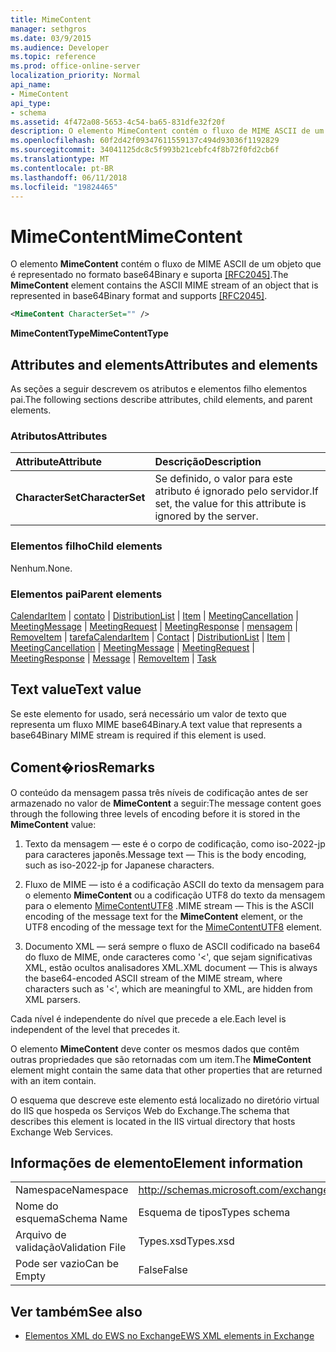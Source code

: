 ```yaml
---
title: MimeContent
manager: sethgros
ms.date: 03/9/2015
ms.audience: Developer
ms.topic: reference
ms.prod: office-online-server
localization_priority: Normal
api_name:
- MimeContent
api_type:
- schema
ms.assetid: 4f472a08-5653-4c54-ba65-831dfe32f20f
description: O elemento MimeContent contém o fluxo de MIME ASCII de um objeto que é representado no formato base64Binary e suporta [RFC2045].
ms.openlocfilehash: 60f2d42f09347611559137c494d93036f1192829
ms.sourcegitcommit: 34041125dc8c5f993b21cebfc4f8b72f0fd2cb6f
ms.translationtype: MT
ms.contentlocale: pt-BR
ms.lasthandoff: 06/11/2018
ms.locfileid: "19824465"
---
```

# <a name="mimecontent"></a><span data-ttu-id="aabab-103">MimeContent</span><span class="sxs-lookup"><span data-stu-id="aabab-103">MimeContent</span></span>

<span data-ttu-id="aabab-104">O elemento **MimeContent** contém o fluxo de MIME ASCII de um objeto que é representado no formato base64Binary e suporta [[RFC2045]](http://www.rfc-editor.org/rfc/rfc2045.txt).</span><span class="sxs-lookup"><span data-stu-id="aabab-104">The **MimeContent** element contains the ASCII MIME stream of an object that is represented in base64Binary format and supports [[RFC2045]](http://www.rfc-editor.org/rfc/rfc2045.txt).</span></span>
  
```xml
<MimeContent CharacterSet="" />
```

 <span data-ttu-id="aabab-105">**MimeContentType**</span><span class="sxs-lookup"><span data-stu-id="aabab-105">**MimeContentType**</span></span>
## <a name="attributes-and-elements"></a><span data-ttu-id="aabab-106">Attributes and elements</span><span class="sxs-lookup"><span data-stu-id="aabab-106">Attributes and elements</span></span>

<span data-ttu-id="aabab-107">As seções a seguir descrevem os atributos e elementos filho elementos pai.</span><span class="sxs-lookup"><span data-stu-id="aabab-107">The following sections describe attributes, child elements, and parent elements.</span></span>
  
### <a name="attributes"></a><span data-ttu-id="aabab-108">Atributos</span><span class="sxs-lookup"><span data-stu-id="aabab-108">Attributes</span></span>

|<span data-ttu-id="aabab-109">**Attribute**</span><span class="sxs-lookup"><span data-stu-id="aabab-109">**Attribute**</span></span>|<span data-ttu-id="aabab-110">**Descrição**</span><span class="sxs-lookup"><span data-stu-id="aabab-110">**Description**</span></span>|
|:-----|:-----|
|<span data-ttu-id="aabab-111">**CharacterSet**</span><span class="sxs-lookup"><span data-stu-id="aabab-111">**CharacterSet**</span></span> <br/> |<span data-ttu-id="aabab-112">Se definido, o valor para este atributo é ignorado pelo servidor.</span><span class="sxs-lookup"><span data-stu-id="aabab-112">If set, the value for this attribute is ignored by the server.</span></span>  <br/> |
   
### <a name="child-elements"></a><span data-ttu-id="aabab-113">Elementos filho</span><span class="sxs-lookup"><span data-stu-id="aabab-113">Child elements</span></span>

<span data-ttu-id="aabab-114">Nenhum.</span><span class="sxs-lookup"><span data-stu-id="aabab-114">None.</span></span>
  
### <a name="parent-elements"></a><span data-ttu-id="aabab-115">Elementos pai</span><span class="sxs-lookup"><span data-stu-id="aabab-115">Parent elements</span></span>

<span data-ttu-id="aabab-116">[CalendarItem](calendaritem.md) | [contato](contact.md) | [DistributionList](distributionlist.md) | [Item](item.md) | [MeetingCancellation](meetingcancellation.md) | [MeetingMessage](meetingmessage.md) | [MeetingRequest](meetingrequest.md)  |  [ MeetingResponse](meetingresponse.md) | [mensagem](message-ex15websvcsotherref.md) | [RemoveItem](removeitem.md) | [tarefa](task.md)</span><span class="sxs-lookup"><span data-stu-id="aabab-116">[CalendarItem](calendaritem.md) | [Contact](contact.md) | [DistributionList](distributionlist.md) | [Item](item.md) | [MeetingCancellation](meetingcancellation.md) | [MeetingMessage](meetingmessage.md) | [MeetingRequest](meetingrequest.md) | [MeetingResponse](meetingresponse.md) | [Message](message-ex15websvcsotherref.md) | [RemoveItem](removeitem.md) | [Task](task.md)</span></span>
  
## <a name="text-value"></a><span data-ttu-id="aabab-117">Text value</span><span class="sxs-lookup"><span data-stu-id="aabab-117">Text value</span></span>

<span data-ttu-id="aabab-118">Se este elemento for usado, será necessário um valor de texto que representa um fluxo MIME base64Binary.</span><span class="sxs-lookup"><span data-stu-id="aabab-118">A text value that represents a base64Binary MIME stream is required if this element is used.</span></span>
  
## <a name="remarks"></a><span data-ttu-id="aabab-119">Coment�rios</span><span class="sxs-lookup"><span data-stu-id="aabab-119">Remarks</span></span>

<span data-ttu-id="aabab-120">O conteúdo da mensagem passa três níveis de codificação antes de ser armazenado no valor de **MimeContent** a seguir:</span><span class="sxs-lookup"><span data-stu-id="aabab-120">The message content goes through the following three levels of encoding before it is stored in the **MimeContent** value:</span></span> 
  
1. <span data-ttu-id="aabab-121">Texto da mensagem — este é o corpo de codificação, como iso-2022-jp para caracteres japonês.</span><span class="sxs-lookup"><span data-stu-id="aabab-121">Message text — This is the body encoding, such as iso-2022-jp for Japanese characters.</span></span>
    
2. <span data-ttu-id="aabab-122">Fluxo de MIME — isto é a codificação ASCII do texto da mensagem para o elemento **MimeContent** ou a codificação UTF8 do texto da mensagem para o elemento [MimeContentUTF8](mimecontentutf8.md) .</span><span class="sxs-lookup"><span data-stu-id="aabab-122">MIME stream — This is the ASCII encoding of the message text for the **MimeContent** element, or the UTF8 encoding of the message text for the [MimeContentUTF8](mimecontentutf8.md) element.</span></span> 
    
3. <span data-ttu-id="aabab-123">Documento XML — será sempre o fluxo de ASCII codificado na base64 do fluxo de MIME, onde caracteres como '\<', que sejam significativas XML, estão ocultos analisadores XML.</span><span class="sxs-lookup"><span data-stu-id="aabab-123">XML document — This is always the base64-encoded ASCII stream of the MIME stream, where characters such as '\<', which are meaningful to XML, are hidden from XML parsers.</span></span>
    
<span data-ttu-id="aabab-124">Cada nível é independente do nível que precede a ele.</span><span class="sxs-lookup"><span data-stu-id="aabab-124">Each level is independent of the level that precedes it.</span></span>
  
<span data-ttu-id="aabab-125">O elemento **MimeContent** deve conter os mesmos dados que contêm outras propriedades que são retornadas com um item.</span><span class="sxs-lookup"><span data-stu-id="aabab-125">The **MimeContent** element might contain the same data that other properties that are returned with an item contain.</span></span> 
  
<span data-ttu-id="aabab-126">O esquema que descreve este elemento está localizado no diretório virtual do IIS que hospeda os Serviços Web do Exchange.</span><span class="sxs-lookup"><span data-stu-id="aabab-126">The schema that describes this element is located in the IIS virtual directory that hosts Exchange Web Services.</span></span>
  
## <a name="element-information"></a><span data-ttu-id="aabab-127">Informações de elemento</span><span class="sxs-lookup"><span data-stu-id="aabab-127">Element information</span></span>

|||
|:-----|:-----|
|<span data-ttu-id="aabab-128">Namespace</span><span class="sxs-lookup"><span data-stu-id="aabab-128">Namespace</span></span>  <br/> |http://schemas.microsoft.com/exchange/services/2006/types  <br/> |
|<span data-ttu-id="aabab-129">Nome do esquema</span><span class="sxs-lookup"><span data-stu-id="aabab-129">Schema Name</span></span>  <br/> |<span data-ttu-id="aabab-130">Esquema de tipos</span><span class="sxs-lookup"><span data-stu-id="aabab-130">Types schema</span></span>  <br/> |
|<span data-ttu-id="aabab-131">Arquivo de validação</span><span class="sxs-lookup"><span data-stu-id="aabab-131">Validation File</span></span>  <br/> |<span data-ttu-id="aabab-132">Types.xsd</span><span class="sxs-lookup"><span data-stu-id="aabab-132">Types.xsd</span></span>  <br/> |
|<span data-ttu-id="aabab-133">Pode ser vazio</span><span class="sxs-lookup"><span data-stu-id="aabab-133">Can be Empty</span></span>  <br/> |<span data-ttu-id="aabab-134">False</span><span class="sxs-lookup"><span data-stu-id="aabab-134">False</span></span>  <br/> |
   
## <a name="see-also"></a><span data-ttu-id="aabab-135">Ver também</span><span class="sxs-lookup"><span data-stu-id="aabab-135">See also</span></span>



- [<span data-ttu-id="aabab-136">Elementos XML do EWS no Exchange</span><span class="sxs-lookup"><span data-stu-id="aabab-136">EWS XML elements in Exchange</span></span>](ews-xml-elements-in-exchange.md)

